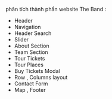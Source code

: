 phân tích thành phần website The Band :

- Header
- Navigation
- Header Search
- Slider
- About Section
- Team Section
- Tour Tickets
- Tour Places
- Buy Tickets Modal
- Row , Columns layout
- Contact Form
- Map , Footer
